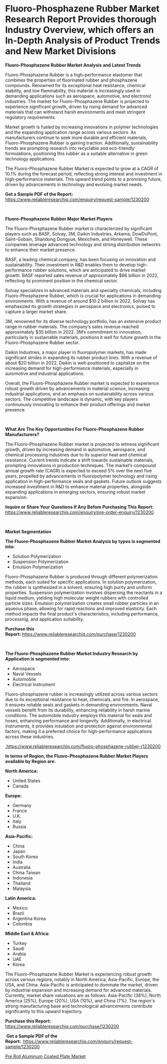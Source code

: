 <p><h1>Fluoro-Phosphazene Rubber Market Research Report Provides thorough Industry Overview, which offers an In-Depth Analysis of Product Trends and New Market Divisions</h1></p><p><strong>Fluoro-Phosphazene Rubber Market Analysis and Latest Trends</strong></p>
<p><p>Fluoro-Phosphazene Rubber is a high-performance elastomer that combines the properties of fluorinated rubber and phosphazene compounds. Renowned for its exceptional heat resistance, chemical stability, and low flammability, this material is increasingly used in demanding applications such as aerospace, automotive, and electronic industries. The market for Fluoro-Phosphazene Rubber is projected to experience significant growth, driven by rising demand for advanced materials that can withstand harsh environments and meet stringent regulatory requirements.</p><p>Market growth is fueled by increasing innovations in polymer technologies and the expanding application range across various sectors. As manufacturers continue to seek more durable and efficient materials, Fluoro-Phosphazene Rubber is gaining traction. Additionally, sustainability trends are prompting research into recyclable and eco-friendly formulations, positioning this rubber as a suitable alternative in green technology applications. </p><p>The Fluoro-Phosphazene Rubber Market is expected to grow at a CAGR of 10.1% during the forecast period, reflecting strong interest and investment in high-performance materials. This upward trend points to a promising future, driven by advancements in technology and evolving market needs.</p></p>
<p><strong>Get a Sample PDF of the Report:&nbsp;</strong> <a href="https://www.reliableresearchiq.com/enquiry/request-sample/1230200?utm_campaign=3066&utm_medium=2&utm_source=Github&utm_content=ia&utm_term=03042025&utm_id=fluoro-phosphazene-rubber">https://www.reliableresearchiq.com/enquiry/request-sample/1230200</a></p>
<p>&nbsp;</p>
<p><strong>Fluoro-Phosphazene Rubber Major Market Players</strong></p>
<p><p>The Fluoro-Phosphazene Rubber market is characterized by significant players such as BASF, Solvay, 3M, Daikin Industries, Arkema, DowDuPont, Saint-Gobain, Shandong Dongyue, Mexichem, and Honeywell. These companies leverage advanced technology and strong distribution networks to enhance their market presence.</p><p>BASF, a leading chemical company, has been focusing on innovation and sustainability. Their investment in R&D enables them to develop high-performance rubber solutions, which are anticipated to drive market growth. BASF reported sales revenue of approximately $86 billion in 2022, reflecting its prominent position in the chemical sector.</p><p>Solvay specializes in advanced materials and specialty chemicals, including Fluoro-Phosphazene Rubber, which is crucial for applications in demanding environments. With a revenue of around $10.2 billion in 2022, Solvay has emphasized its growth strategies in aerospace and electronics, poised to capture a larger market share.</p><p>3M, renowned for its diverse technology portfolio, has an extensive product range in rubber materials. The company’s sales revenue reached approximately $35 billion in 2022. 3M’s commitment to innovation, particularly in sustainable materials, positions it well for future growth in the Fluoro-Phosphazene Rubber sector.</p><p>Daikin Industries, a major player in fluoropolymer markets, has made significant strides in expanding its rubber product lines. With a revenue of about $20 billion in 2022, Daikin is well-positioned to capitalize on the increasing demand for high-performance materials, especially in automotive and industrial applications.</p><p>Overall, the Fluoro-Phosphazene Rubber market is expected to experience robust growth driven by advancements in material science, increasing industrial applications, and an emphasis on sustainability across various sectors. The competitive landscape is dynamic, with key players continuously innovating to enhance their product offerings and market presence.</p></p>
<p>&nbsp;</p>
<p><strong>What Are The Key Opportunities For Fluoro-Phosphazene Rubber Manufacturers?</strong></p>
<p><p>The Fluoro-Phosphazene Rubber market is projected to witness significant growth, driven by increasing demand in automotive, aerospace, and chemical processing industries due to its superior heat and chemical resistance. Current trends indicate a shift towards sustainable materials, prompting innovations in production techniques. The market’s compound annual growth rate (CAGR) is expected to exceed 5% over the next five years, propelled by advancements in fluoropolymer technology and rising application in high-performance seals and gaskets. Future outlook suggests increased investment in R&D to enhance material properties, alongside expanding applications in emerging sectors, ensuring robust market expansion.</p></p>
<p><strong>Inquire or Share Your Questions If Any Before Purchasing This Report:</strong> <a href="https://www.reliableresearchiq.com/enquiry/pre-order-enquiry/1230200?utm_campaign=3066&utm_medium=2&utm_source=Github&utm_content=ia&utm_term=03042025&utm_id=fluoro-phosphazene-rubber">https://www.reliableresearchiq.com/enquiry/pre-order-enquiry/1230200</a></p>
<p>&nbsp;</p>
<p><strong>Market Segmentation</strong></p>
<p><strong>The Fluoro-Phosphazene Rubber Market Analysis by types is segmented into:</strong></p>
<p><ul><li>Solution Polymerization</li><li>Suspension Polymerization</li><li>Emulsion Polymerization</li></ul></p>
<p><p>Fluoro-Phosphazene Rubber is produced through different polymerization methods, each suited for specific applications. In solution polymerization, the rubber is synthesized in a solvent, ensuring high purity and uniform properties. Suspension polymerization involves dispersing the reactants in a liquid medium, yielding high molecular weight rubbers with controlled particle sizes. Emulsion polymerization creates small rubber particles in an aqueous phase, allowing for rapid reactions and improved elasticity. Each method impacts the final product's characteristics, including performance, processing, and application suitability.</p></p>
<p><strong>Purchase this Report:&nbsp;</strong><a href="https://www.reliableresearchiq.com/purchase/1230200?utm_campaign=3066&utm_medium=2&utm_source=Github&utm_content=ia&utm_term=03042025&utm_id=fluoro-phosphazene-rubber">https://www.reliableresearchiq.com/purchase/1230200</a></p>
<p>&nbsp;</p>
<p><strong>The Fluoro-Phosphazene Rubber Market Industry Research by Application is segmented into:</strong></p>
<p><ul><li>Aerospace</li><li>Naval Vessels</li><li>Automobile</li><li>Electrical Instrument</li></ul></p>
<p><p>Fluoro-phosphazene rubber is increasingly utilized across various sectors due to its exceptional resistance to heat, chemicals, and fire. In aerospace, it ensures reliable seals and gaskets in demanding environments. Naval vessels benefit from its durability, enhancing reliability in harsh marine conditions. The automobile industry employs this material for seals and hoses, enhancing performance and longevity. Additionally, in electrical instruments, it provides insulation and protection against environmental factors, making it a preferred choice for high-performance applications across these industries.</p></p>
<p><a href="https://www.reliableresearchiq.com/fluoro-phosphazene-rubber-r1230200?utm_campaign=3066&utm_medium=2&utm_source=Github&utm_content=ia&utm_term=03042025&utm_id=fluoro-phosphazene-rubber">&nbsp;https://www.reliableresearchiq.com/fluoro-phosphazene-rubber-r1230200</a></p>
<p><strong>In terms of Region, the Fluoro-Phosphazene Rubber Market Players available by Region are:</strong></p>
<p>
    <p> <strong> North America: </strong>
        <ul>
            <li>United States</li>
            <li>Canada</li>
        </ul>
        </p> 
    <p> <strong> Europe: </strong>
        <ul>
            <li>Germany</li>
            <li>France</li>
            <li>U.K.</li>
            <li>Italy</li>
            <li>Russia</li>
        </ul>
        </p> 
    <p> <strong> Asia-Pacific: </strong>
        <ul>
            <li>China</li>
            <li>Japan</li>
            <li>South Korea</li>
            <li>India</li>
            <li>Australia</li>
            <li>China Taiwan</li>
            <li>Indonesia</li>
            <li>Thailand</li>
            <li>Malaysia</li>
        </ul>
        </p> 
    <p> <strong> Latin America: </strong>
        <ul>
            <li>Mexico</li>
            <li>Brazil</li>
            <li>Argentina Korea</li>
            <li>Colombia</li>
        </ul>
        </p> 
    <p> <strong> Middle East & Africa: </strong>
        <ul>
            <li>Turkey</li>
            <li>Saudi</li>
            <li>Arabia</li>
            <li>UAE</li>
            <li>Korea</li>
        </ul>
    </p>
    </p>
<p><p>The Fluoro-Phosphazene Rubber Market is experiencing robust growth across various regions, notably in North America, Asia-Pacific, Europe, the USA, and China. Asia-Pacific is anticipated to dominate the market, driven by industrial expansion and increasing demand for advanced materials. Currently, market share valuations are as follows: Asia-Pacific (38%), North America (25%), Europe (20%), USA (10%), and China (7%). The region's strong manufacturing base and technological advancements contribute significantly to this upward trajectory.</p></p>
<p><strong>Purchase this Report: </strong><a href="https://www.reliableresearchiq.com/purchase/1230200?utm_campaign=3066&utm_medium=2&utm_source=Github&utm_content=ia&utm_term=03042025&utm_id=fluoro-phosphazene-rubber">https://www.reliableresearchiq.com/purchase/1230200</a></p>
<p>&nbsp;<strong>Get a Sample PDF of the Report:&nbsp;&nbsp;</strong><a href="https://www.reliableresearchiq.com/enquiry/request-sample/1230200?utm_campaign=3066&utm_medium=2&utm_source=Github&utm_content=ia&utm_term=03042025&utm_id=fluoro-phosphazene-rubber">https://www.reliableresearchiq.com/enquiry/request-sample/1230200</a></p>
<p><strong></strong></p>
<p><p><a href="https://github.com/awalinfucci/Market-Research-Report-List-1/blob/main/pre-roll-aluminum-coated-plate-market.md?utm_campaign=3066&utm_medium=2&utm_source=Github&utm_content=ia&utm_term=03042025&utm_id=fluoro-phosphazene-rubber">Pre Roll Aluminum Coated Plate Market</a></p></p>